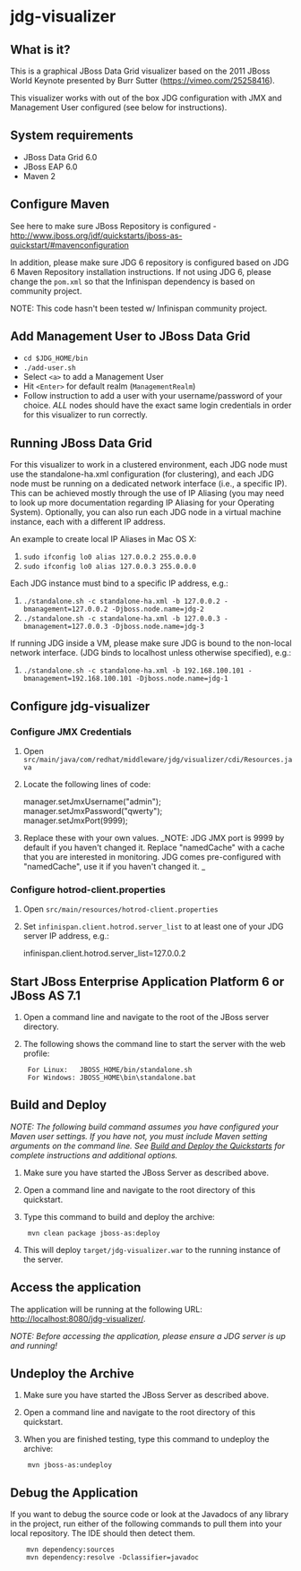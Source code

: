 <!---
JBoss, Home of Professional Open Source
Copyright 2011 Red Hat Inc. and/or its affiliates and other
contributors as indicated by the @author tags. All rights reserved.
See the copyright.txt in the distribution for a full listing of
individual contributors.

This is free software; you can redistribute it and/or modify it
under the terms of the GNU Lesser General Public License as
published by the Free Software Foundation; either version 2.1 of
the License, or (at your option) any later version.

This software is distributed in the hope that it will be useful,
but WITHOUT ANY WARRANTY; without even the implied warranty of
MERCHANTABILITY or FITNESS FOR A PARTICULAR PURPOSE. See the GNU
Lesser General Public License for more details.

You should have received a copy of the GNU Lesser General Public
License along with this software; if not, write to the Free
Software Foundation, Inc., 51 Franklin St, Fifth Floor, Boston, MA
02110-1301 USA, or see the FSF site: http://www.fsf.org.
--->

jdg-visualizer
========================

What is it?
-----------

This is a graphical JBoss Data Grid visualizer based on the 2011 JBoss World Keynote presented by Burr Sutter (https://vimeo.com/25258416).

This visualizer works with out of the box JDG configuration with JMX and Management
User configured (see below for instructions).


System requirements
-------------------
 * JBoss Data Grid 6.0
 * JBoss EAP 6.0
 * Maven 2

Configure Maven
---------------
See here to make sure JBoss Repository is configured - http://www.jboss.org/jdf/quickstarts/jboss-as-quickstart/#mavenconfiguration

In addition, please make sure JDG 6 repository is configured based on JDG 6 Maven Repository installation instructions.  If not using JDG 6, please change the `pom.xml` so that the Infinispan dependency is based on community project.

NOTE: This code hasn't been tested w/ Infinispan community project.

Add Management User to JBoss Data Grid
---------------------------------------
 + `cd $JDG_HOME/bin`
 + `./add-user.sh`
 + Select `<a>` to add a Management User
 + Hit `<Enter>` for default realm (`ManagementRealm`)
 + Follow instruction to add a user with your username/password of your choice.  _ALL_ nodes should have the exact same login credentials in order for this visualizer to run correctly.

Running JBoss Data Grid
------------------------
For this visualizer to work in a clustered environment, each JDG node must use the standalone-ha.xml configuration (for clustering), and each JDG node must be running on a dedicated network interface (i.e., a specific IP).  This can be achieved mostly through the use of IP Aliasing (you may need to look up more documentation regarding IP Aliasing for your Operating System). Optionally, you can also run each JDG node in a virtual machine instance, each with a different IP address.

An example to create local IP Aliases in Mac OS X:

1. `sudo ifconfig lo0 alias 127.0.0.2 255.0.0.0`
2. `sudo ifconfig lo0 alias 127.0.0.3 255.0.0.0`
 
Each JDG instance must bind to a specific IP address, e.g.:

1. `./standalone.sh -c standalone-ha.xml -b 127.0.0.2 -bmanagement=127.0.0.2 -Djboss.node.name=jdg-2`
2. `./standalone.sh -c standalone-ha.xml -b 127.0.0.3 -bmanagement=127.0.0.3 -Djboss.node.name=jdg-3`
 
If running JDG inside a VM, please make sure JDG is bound to the non-local network interface. (JDG binds to localhost unless otherwise specified), e.g.:
1. `./standalone.sh -c standalone-ha.xml -b 192.168.100.101 -bmanagement=192.168.100.101 -Djboss.node.name=jdg-1`

Configure jdg-visualizer
------------------------

### Configure JMX Credentials
1. Open `src/main/java/com/redhat/middleware/jdg/visualizer/cdi/Resources.java`
2. Locate the following lines of code:

	manager.setJmxUsername("admin");  
	manager.setJmxPassword("qwerty");  
	manager.setJmxPort(9999);  
	
3. Replace these with your own values.  _NOTE: JDG JMX port is 9999 by default if you haven't changed it.  Replace "namedCache" with a cache that you are interested in monitoring.  JDG comes pre-configured with "namedCache", use it if you haven't changed it. _

### Configure hotrod-client.properties
1. Open `src/main/resources/hotrod-client.properties`
2. Set `infinispan.client.hotrod.server_list` to at least one of your JDG server IP address, e.g.:

	infinispan.client.hotrod.server_list=127.0.0.2

Start JBoss Enterprise Application Platform 6 or JBoss AS 7.1
--------------------------------------------------------------

1. Open a command line and navigate to the root of the JBoss server directory.
2. The following shows the command line to start the server with the web profile:

        For Linux:   JBOSS_HOME/bin/standalone.sh
        For Windows: JBOSS_HOME\bin\standalone.bat


Build and Deploy
-------------------------

_NOTE: The following build command assumes you have configured your Maven user settings. If you have not, you must include Maven setting arguments on the command line. See [Build and Deploy the Quickstarts](../README.html/#buildanddeploy) for complete instructions and additional options._

1. Make sure you have started the JBoss Server as described above.
2. Open a command line and navigate to the root directory of this quickstart.
3. Type this command to build and deploy the archive:

        mvn clean package jboss-as:deploy

4. This will deploy `target/jdg-visualizer.war` to the running instance of the server.


Access the application 
---------------------
 
The application will be running at the following URL: <http://localhost:8080/jdg-visualizer/>.

_NOTE: Before accessing the application, please ensure a JDG server is up and running!_


Undeploy the Archive
--------------------

1. Make sure you have started the JBoss Server as described above.
2. Open a command line and navigate to the root directory of this quickstart.
3. When you are finished testing, type this command to undeploy the archive:

        mvn jboss-as:undeploy


Debug the Application
------------------------------------

If you want to debug the source code or look at the Javadocs of any library in the project, run either of the following commands to pull them into your local repository. The IDE should then detect them.

        mvn dependency:sources
        mvn dependency:resolve -Dclassifier=javadoc

